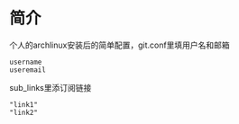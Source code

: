 # 简介
个人的archlinux安装后的简单配置，git.conf里填用户名和邮箱
```
username
useremail
```
sub_links里添订阅链接
```
"link1"
"link2"
```